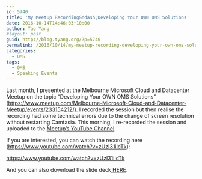 ```yaml
---
id: 5740
title: 'My Meetup Recording&ndash;Developing Your OWN OMS Solutions'
date: 2016-10-14T14:46:03+10:00
author: Tao Yang
#layout: post
guid: http://blog.tyang.org/?p=5740
permalink: /2016/10/14/my-meetup-recording-developing-your-own-oms-solutions/
categories:
  - OMS
tags:
  - OMS
  - Speaking Events
---
```

Last month, I presented at the Melbourne Microsoft Cloud and Datacenter Meetup on the topic “Developing Your OWN OMS Solutions” (<a title="https://www.meetup.com/Melbourne-Microsoft-Cloud-and-Datacenter-Meetup/events/233154212/" href="https://www.meetup.com/Melbourne-Microsoft-Cloud-and-Datacenter-Meetup/events/233154212/">https://www.meetup.com/Melbourne-Microsoft-Cloud-and-Datacenter-Meetup/events/233154212/</a>). I recorded the session but then realise the recording had some technical errors due to the change of screen resolution without restarting Camtasia. This morning, I re-recorded the session and uploaded to the <a href="https://www.youtube.com/channel/UCnlWVVyhGTxmRVHa_mbt9DA">Meetup’s YouTube Channel</a>.

If you are interested, you can watch the recording here (<a href="https://www.youtube.com/watch?v=zUzI31iIcTk">https://www.youtube.com/watch?v=zUzI31iIcTk</a>):

https://www.youtube.com/watch?v=zUzI31iIcTk

And you can also download the slide deck<a href="http://blog.tyang.org/wp-content/uploads/2016/10/2016-Sept-MEL-CDM-Developing-Your-Own-OMS-Solutions.pdf"> HERE</a>.